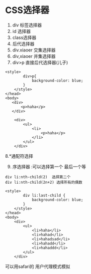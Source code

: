 # CSS选择器

1. div 标签选择器
2. id 选择器
3. class选择器
4. 后代选择器
5. div.xiaoer 交集选择器
6. div,xiaoer 并集选择器
7. div&gt;p 直接后代选择器\(儿子\)

```
<style>
        div>p{
            background-color: blue;
        }
    </style>
</head>
<body>
   <div>
       <p>haha</p>
   </div>

    <div>
        <ul>
            <li>
                <p>haha</p>
            </li>
        </ul>
    </div>
```

8.\*通配符选择

9. 序选择器 :可以选择第一个 最后一个等  

```
div li:nth-child(2)  选择第二个
div li:nth-child(2n+2) 选择所有的偶数
```

```
<style>
        div li:last-child {
            background-color: blue;
        }
    </style>
</head>
<body>
    <div>
        <ul>
            <li>haha</li>
            <li>hahad</li>
            <li>hahadsad</li>
            <li>hahadd</li>
            <li>hahaddd</li>
        </ul>
    </div>
```

可以用safari的 用户代理模式模拟

